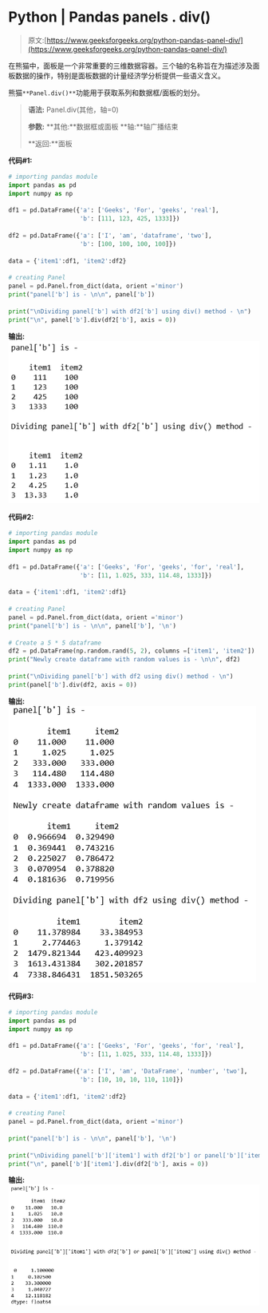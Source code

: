 # Python | Pandas panels . div()

> 原文:[https://www.geeksforgeeks.org/python-pandas-panel-div/](https://www.geeksforgeeks.org/python-pandas-panel-div/)

在熊猫中，面板是一个非常重要的三维数据容器。三个轴的名称旨在为描述涉及面板数据的操作，特别是面板数据的计量经济学分析提供一些语义含义。

熊猫`**Panel.div()**`功能用于获取系列和数据框/面板的划分。

> **语法:** Panel.div(其他，轴=0)
> 
> **参数:**
> **其他:**数据框或面板
> **轴:**轴广播结束
> 
> **返回:**面板

**代码#1:**

```py
# importing pandas module 
import pandas as pd 
import numpy as np 

df1 = pd.DataFrame({'a': ['Geeks', 'For', 'geeks', 'real'], 
                    'b': [111, 123, 425, 1333]}) 

df2 = pd.DataFrame({'a': ['I', 'am', 'dataframe', 'two'], 
                    'b': [100, 100, 100, 100]}) 

data = {'item1':df1, 'item2':df2}

# creating Panel 
panel = pd.Panel.from_dict(data, orient ='minor') 
print("panel['b'] is - \n\n", panel['b']) 

print("\nDividing panel['b'] with df2['b'] using div() method - \n") 
print("\n", panel['b'].div(df2['b'], axis = 0)) 
```

**输出:**
![](img/c2cb7b855ec0e6972cc9ef967a83cca5.png)

**代码#2:**

```py
# importing pandas module 
import pandas as pd 
import numpy as np 

df1 = pd.DataFrame({'a': ['Geeks', 'For', 'geeks', 'for', 'real'], 
                    'b': [11, 1.025, 333, 114.48, 1333]}) 

data = {'item1':df1, 'item2':df1} 

# creating Panel 
panel = pd.Panel.from_dict(data, orient ='minor') 
print("panel['b'] is - \n\n", panel['b'], '\n') 

# Create a 5 * 5 dataframe 
df2 = pd.DataFrame(np.random.rand(5, 2), columns =['item1', 'item2']) 
print("Newly create dataframe with random values is - \n\n", df2)

print("\nDividing panel['b'] with df2 using div() method - \n") 
print(panel['b'].div(df2, axis = 0)) 
```

**输出:**
![](img/4a3816c0ce4dcc8925f5e58098e3c3bf.png)

**代码#3:**

```py
# importing pandas module 
import pandas as pd 
import numpy as np 

df1 = pd.DataFrame({'a': ['Geeks', 'For', 'geeks', 'for', 'real'], 
                    'b': [11, 1.025, 333, 114.48, 1333]}) 

df2 = pd.DataFrame({'a': ['I', 'am', 'DataFrame', 'number', 'two'], 
                    'b': [10, 10, 10, 110, 110]})                     

data = {'item1':df1, 'item2':df2} 

# creating Panel 
panel = pd.Panel.from_dict(data, orient ='minor') 

print("panel['b'] is - \n\n", panel['b'], '\n') 

print("\nDividing panel['b']['item1'] with df2['b'] or panel['b']['item2'] using div() method - \n") 
print("\n", panel['b']['item1'].div(df2['b'], axis = 0)) 
```

**输出:**
![](img/e5421df372f5a3648a503357002a09b3.png)